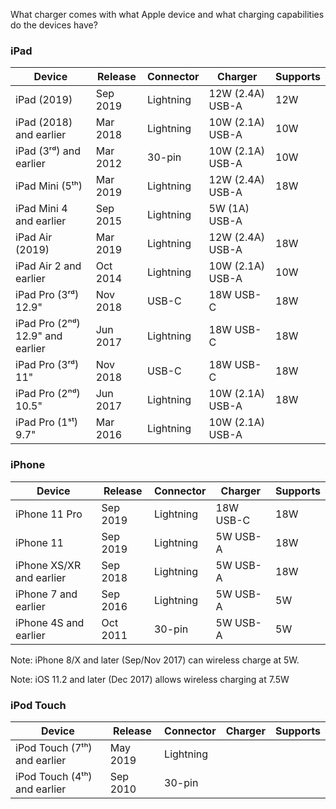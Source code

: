 What charger comes with what Apple device and what charging capabilities do the devices have?

### iPad

Device | Release | Connector | Charger | Supports
------ | ------- | --------- | ------- | --------
iPad (2019) | Sep 2019 | Lightning | 12W (2.4A) USB-A | 12W
iPad (2018) and earlier | Mar 2018 | Lightning | 10W (2.1A) USB-A | 10W
iPad (3ʳᵈ) and earlier | Mar 2012 | 30-pin| 10W (2.1A) USB-A | 10W
iPad Mini (5ᵗʰ) | Mar 2019 | Lightning | 12W (2.4A) USB-A | 18W
iPad Mini 4 and earlier | Sep 2015 | Lightning | 5W (1A) USB-A |
iPad Air (2019) | Mar 2019 | Lightning | 12W (2.4A) USB-A | 18W
iPad Air 2 and earlier | Oct 2014 | Lightning | 10W (2.1A) USB-A | 10W
iPad Pro (3ʳᵈ) 12.9" | Nov 2018 | USB-C | 18W USB-C | 18W
iPad Pro (2ⁿᵈ) 12.9" and earlier | Jun 2017 | Lightning | 18W USB-C | 18W
iPad Pro (3ʳᵈ) 11" | Nov 2018 | USB-C | 18W USB-C | 18W
iPad Pro (2ⁿᵈ) 10.5" | Jun 2017 | Lightning | 10W (2.1A) USB-A | 18W
iPad Pro (1ˢᵗ) 9.7" | Mar 2016 | Lightning | 10W (2.1A) USB-A | 

### iPhone

Device | Release | Connector | Charger | Supports
------ | ------- | --------- | ------- | --------
iPhone 11 Pro | Sep 2019 | Lightning | 18W USB-C | 18W
iPhone 11 | Sep 2019 | Lightning | 5W USB-A | 18W
iPhone XS/XR and earlier | Sep 2018 | Lightning | 5W USB-A | 18W
iPhone 7 and earlier | Sep 2016 | Lightning | 5W USB-A | 5W
iPhone 4S and earlier | Oct 2011 | 30-pin | 5W USB-A | 5W

Note: iPhone 8/X and later (Sep/Nov 2017) can wireless charge at 5W.

Note: iOS 11.2 and later (Dec 2017) allows wireless charging at 7.5W

### iPod Touch

Device | Release | Connector | Charger | Supports
------ | ------- | --------- | ------- | --------
iPod Touch (7ᵗʰ) and earlier | May 2019 | Lightning | | 
iPod Touch (4ᵗʰ) and earlier | Sep 2010 | 30-pin | |
